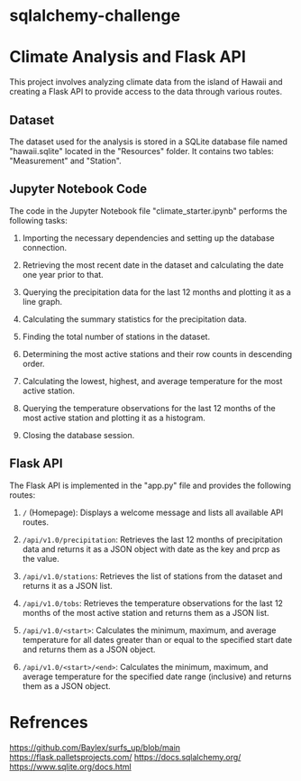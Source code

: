 # sqlalchemy-challenge

# Climate Analysis and Flask API

This project involves analyzing climate data from the island of Hawaii and creating a Flask API to provide access to the data through various routes.

## Dataset

The dataset used for the analysis is stored in a SQLite database file named "hawaii.sqlite" located in the "Resources" folder. It contains two tables: "Measurement" and "Station".

## Jupyter Notebook Code

The code in the Jupyter Notebook file "climate_starter.ipynb" performs the following tasks:

1. Importing the necessary dependencies and setting up the database connection.

2. Retrieving the most recent date in the dataset and calculating the date one year prior to that.

3. Querying the precipitation data for the last 12 months and plotting it as a line graph.

4. Calculating the summary statistics for the precipitation data.

5. Finding the total number of stations in the dataset.

6. Determining the most active stations and their row counts in descending order.

7. Calculating the lowest, highest, and average temperature for the most active station.

8. Querying the temperature observations for the last 12 months of the most active station and plotting it as a histogram.

9. Closing the database session.

## Flask API

The Flask API is implemented in the "app.py" file and provides the following routes:

1. `/` (Homepage): Displays a welcome message and lists all available API routes.

2. `/api/v1.0/precipitation`: Retrieves the last 12 months of precipitation data and returns it as a JSON object with date as the key and prcp as the value.

3. `/api/v1.0/stations`: Retrieves the list of stations from the dataset and returns it as a JSON list.

4. `/api/v1.0/tobs`: Retrieves the temperature observations for the last 12 months of the most active station and returns them as a JSON list.

5. `/api/v1.0/<start>`: Calculates the minimum, maximum, and average temperature for all dates greater than or equal to the specified start date and returns them as a JSON object.

6. `/api/v1.0/<start>/<end>`: Calculates the minimum, maximum, and average temperature for the specified date range (inclusive) and returns them as a JSON object.

# Refrences
https://github.com/Baylex/surfs_up/blob/main
https://flask.palletsprojects.com/
https://docs.sqlalchemy.org/
https://www.sqlite.org/docs.html

